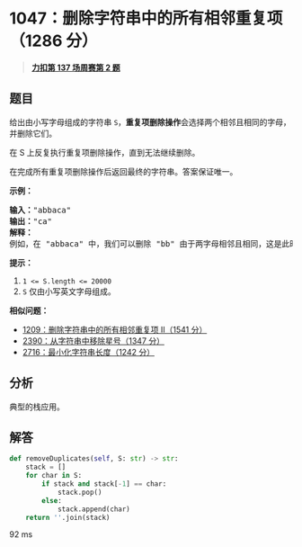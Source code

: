 # 1047：删除字符串中的所有相邻重复项（1286 分）


> <u>**[力扣第 137 场周赛第 2 题](https://leetcode.cn/problems/remove-all-adjacent-duplicates-in-string/)**</u>

## 题目

<p>给出由小写字母组成的字符串 <code>S</code>，<strong>重复项删除操作</strong>会选择两个相邻且相同的字母，并删除它们。</p>

<p>在 S 上反复执行重复项删除操作，直到无法继续删除。</p>

<p>在完成所有重复项删除操作后返回最终的字符串。答案保证唯一。</p>



<p><strong>示例：</strong></p>

<pre><strong>输入：</strong>&quot;abbaca&quot;
<strong>输出：</strong>&quot;ca&quot;
<strong>解释：</strong>
例如，在 &quot;abbaca&quot; 中，我们可以删除 &quot;bb&quot; 由于两字母相邻且相同，这是此时唯一可以执行删除操作的重复项。之后我们得到字符串 &quot;aaca&quot;，其中又只有 &quot;aa&quot; 可以执行重复项删除操作，所以最后的字符串为 &quot;ca&quot;。
</pre>



<p><strong>提示：</strong></p>

<ol>
<li><code>1 &lt;= S.length &lt;= 20000</code></li>
<li><code>S</code> 仅由小写英文字母组成。</li>
</ol>


**相似问题：**
- [1209：删除字符串中的所有相邻重复项 II（1541 分）](/leetcode/1209)
- [2390：从字符串中移除星号（1347 分）](/leetcode/2390)
- [2716：最小化字符串长度（1242 分）](/leetcode/2716)


## 分析

典型的栈应用。


## 解答

```python
def removeDuplicates(self, S: str) -> str:
	stack = []
	for char in S:
		if stack and stack[-1] == char:
			stack.pop()
		else:
			stack.append(char)
	return ''.join(stack)
```

92 ms

